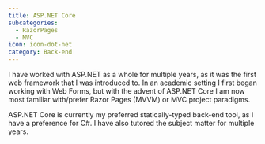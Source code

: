 ```yaml
---
title: ASP.NET Core
subcategories:
  - RazorPages
  - MVC
icon: icon-dot-net
category: Back-end
---
```

I have worked with ASP.NET as a whole for multiple years, as it was the first web framework that I was introduced to. In an academic setting I first began working with Web Forms, but with the advent of ASP.NET Core I am now most familiar with/prefer Razor Pages (MVVM) or MVC project paradigms.

ASP.NET Core is currently my preferred statically-typed back-end tool, as I have a preference for C#. I have also tutored the subject matter for multiple years.